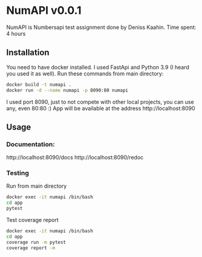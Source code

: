 # NumAPI v0.0.1

NumAPI is Numbersapi test assignment done by Deniss Kaahin. Time spent: 4 hours

## Installation

You need to have docker installed. I used FastApi and Python 3.9 (I heard you used it as well). 
Run these commands from main directory:

```bash
docker build -t numapi .
docker run -d --name numapi -p 8090:80 numapi
```

I used port 8090, just to not compete with other local projects, you can use any, even 80:80 :)
App will be available at the address http://localhost:8090

## Usage

### Documentation:
http://localhost:8090/docs
http://localhost:8090/redoc

### Testing
Run from main directory
```bash
docker exec -it numapi /bin/bash
cd app
pytest
```

Test coverage report
```bash
docker exec -it numapi /bin/bash
cd app
coverage run -m pytest
coverage report -m
```
